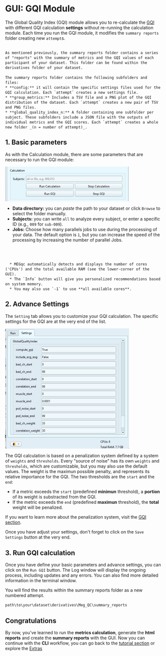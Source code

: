# GUI: GQI Module

The Global Quality Index (GQI) module allows you to re-calculate the [GQI](../extra/gqi.md) with different GQI calculation **settings** without re-running the calculation module. Each time you run the GQI module, it modifies the `summary reports` folder creating new `attempt`s.  

```{dropdown} The Summary Reports (recap)

As mentioned previously, the summary reports folder contains a series of "reports" with the summary of metrics and the GQI values of each participant of your dataset. This folder can be found within the derivatives folder of your dataset.

The summary reports folder contains the following subfolders and files:
* **config:** it will contain the specific settings files used for the GQI calculation. Each `attempt` creates a new settings file.
* **group_metrics:** Includes a TSV file and a PNG plot of the GQI distribution of the dataset. Each `attempt` creates a new pair of TSV and PNG files.
* **global_quality_index_n:** A folder containing one subfolder per subject. These subfolders include a JSON file with the outputs of individual metrics and the GQI scores. Each `attempt` creates a whole new folder _(n = number of attempt)_.

```
## 1. Basic parameters

As with the Calculation module, there are some parameters that are necessary to run the GQI module:

<img src="../static/gqi/gqi_gui.png" alt="gqi_gui" width="400px" align="center">

* **Data directory:** you can *paste* the path to your dataset or click `Browse` to select the folder manually.
* **Subjects:** you can write `all` to analyze every subject, or enter a specific ID (e.g., `009` for `sub-009`).
* **Jobs:** Choose how many parallels jobs to use during the processing of your data. The default option is `1`, but you can increase the speed of the processing by increasing the number of parallel Jobs.

<br>

```{dropdown} How do I know the right amount of parallel Jobs?

  * MEGqc automatically detects and displays the number of cores ('CPUs') and the total available RAM (see the lower-corner of the GUI).
  * The `Info` button will give you personalized recommendations based on system memory.
  * You may also use `-1` to use **all available cores**. 

```

## 2. Advance Settings
The `Setting` tab allows you to customize your GQI calculation. The specific settings for the GQI are at the very end of the list. 


<img src="../static/gqi/gqi_settings.png" alt="gqi_settings" width="400px" align="center">


The GQI calculation is based on a penalization system defined by a system of `weights` and `thresholds`. Every "source of noise" has its own `weights` and `thresholds`, which are customizable, but you may also use the default values. The weight is the maximun possible penalty, and represents its relative importance for the GQI. The two thresholds are the `start` and the `end`:
- If a metric exceeds the `start` (predefined **minimun** threshold), a **portion** of its weight is substracted from the GQI.
- If the metric exceeds the `end` (predefined **maximun** threshold), the **total** weight will be penalized.

If you want to learn more about the penalization system, visit the [GQI section](../extra/gqi.md).

Once you have adjust your settings, don't forget to click on the `Save Settings` button at the very end. 

## 3. Run GQI calculation
Once you have define your basic parameters and advance settings, you can click on the `Run GQI` button. The Log window will display the ongoing process, including updates and any errors. You can also find more detailed information in the terminal window.

You will find the results within the summary reports folder as a new numbered attempt.

```bash
path\to\your\dataset\derivatives\Meg_QC\summary_reports
```

## Congratulations

By now, you've learned to run the **metrics calculation**, generate the **html reports** and create the **summary reports** with the GUI.
Now you can continue with the **CLI** workflow, you can go back to the [tutorial section](../book/tutorial.md) or explore the [Extras](../book/extra.md)




